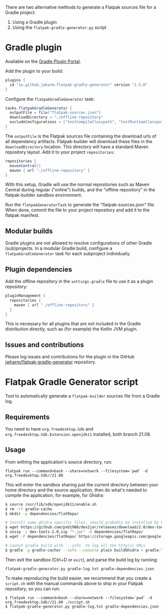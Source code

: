 There are two alternative methods to generate a Flatpak sources file for a
Gradle project:

1. Using a Gradle plugin
2. Using the `flatpak-gradle-generator.py` script

# Gradle plugin

Available on the [Gradle Plugin Portal](https://plugins.gradle.org/plugin/io.github.jwharm.flatpak-gradle-generator).

Add the plugin to your build:

```groovy
plugins {
  id "io.github.jwharm.flatpak-gradle-generator" version "1.5.0"
}
```

Configure the `flatpakGradleGenerator` task:

```groovy
tasks.flatpakGradleGenerator {
  outputFile = file("flatpak-sources.json")
  downloadDirectory = "./offline-repository"
  excludeConfigurations = ["testCompileClasspath", "testRuntimeClasspath"]
}
```

The `outputFile` is the Flatpak sources file containing the download urls of
all dependency artifacts. Flatpak-builder will download these files in the
`downloadDirectory` location. This directory will have a standard Maven
repository layout. Add it to your project `repositories`:

```groovy
repositories {
  mavenCentral()
  maven { url "./offline-repository" }
}
```

With this setup, Gradle will use the normal repositories such as Maven Central
during regular ("online") builds, and the "offline repository" in the
flatpak-builder sandbox environment.

Run the `flatpakGeneratorTask` to generate the "flatpak-sources.json" file.
When done, commit the file to your project repository and add it to the flatpak
manifest.

## Modular builds

Gradle plugins are not allowed to resolve configurations of other Gradle
(sub)projects. In a modular Gradle build, configure a `flatpakGradleGenerator`
task for each subproject individually.

## Plugin dependencies

Add the offline repository in the `settings.gradle` file to use it as a
plugin repository:

```groovy
pluginManagement {
  repositories {
    maven { url "./offline-repository" }
  }
}
```

This is necessary for all plugins that are not included in the Gradle
distribution directly, such as (for example) the Kotlin JVM plugin.

## Issues and contributions

Please log issues and contributions for the plugin in the GitHub
[jwharm/flatpak-gradle-generator](https://github.com/jwharm/flatpak-gradle-generator/)
repository.

# Flatpak Gradle Generator script

Tool to automatically generate a `flatpak-builder` sources file from a Gradle log.

## Requirements

You need to have `org.freedesktop.Sdk` and `org.freedesktop.Sdk.Extension.openjdk11` installed,
both branch 21.08.

## Usage

From withing the application's source directory, run:

```
flatpak run --command=bash --share=network --filesystem=`pwd` -d org.freedesktop.Sdk//21.08
```

This will enter the sandbox sharing just the current directory between your home directory
and the source application, then do what's needed to compile the application, for example,
for Ghidra:

```sh
$ source /usr/lib/sdk/openjdk11/enable.sh
$ rm -rf gradle-cache
$ mkdir -p dependencies/flatRepo/

# Install some ghidra specific files, should probably be installed by hand/outside this script
$ wget https://github.com/pxb1988/dex2jar/releases/download/2.0/dex-tools-2.0.zip
$ unzip -j dex-tools-2.0.zip "*.jar" -d dependencies/flatRepo/
$ wget -P dependencies/flatRepo/ https://storage.googleapis.com/google-code-archive-downloads/v2/code.google.com/android4me/AXMLPrinter2.jar

# Launch gradle build with `--info` to log all the http(s) URLs
$ gradle -g gradle-cache/ --info --console plain buildGhidra > gradle-log.txt
```

Then exit the sandbox (Ctrl+D or `exit`), and parse the build log by running:

```
flatpak-gradle-generator.py gradle-log.txt gradle-dependencies.json
```

To make reproducing the build easier, we recommend that you create a `script.sh` with
the manual commands above to ship in your Flatpak repository, so you can run:

```
$ flatpak run --command=bash --share=network --filesystem=`pwd` -d org.freedesktop.Sdk//21.08 ./script.sh
$ flatpak-gradle-generator.py gradle-log.txt gradle-dependencies.json
```
